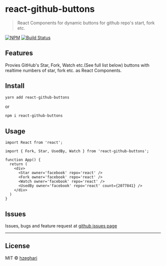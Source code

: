 # react-github-buttons

> React Components for dynamic buttons for github repo's start, fork etc.

[![NPM](https://img.shields.io/npm/v/react-github-buttons.svg)](https://www.npmjs.com/package/react-github-buttons)
[![Build Status](https://travis-ci.com/vaibhavhrt/react-github-buttons.svg?branch=master)](https://travis-ci.com/vaibhavhrt/react-github-buttons)

## Features

Provies GitHub's Star, Fork, Watch etc.(See full list below) buttons with realtime numbers of star, fork etc. as React Components.

## Install

```bash
yarn add react-github-buttons
```
or
```bash
npm i react-github-buttons
```

## Usage

```tsx
import React from 'react';

import { Fork, Star, UsedBy, Watch } from 'react-github-buttons';

function App() {
  return (
    <div>
      <Star owner='facebook' repo='react' />
      <Fork owner='facebook' repo='react' />
      <Watch owner='facebook' repo='react' />
      <UsedBy owner='facebook' repo='react' count={2077841} />
    </div>
  )
}
```

## Issues

Issues, bugs and feature request at [github issues page](https://github.com/hzeghari/react-github-buttons-hzeghari/issues)

-----------------------------------------------------------------------------------------------------------

## License

MIT © [hzeghari](https://github.com/hzeghari)
